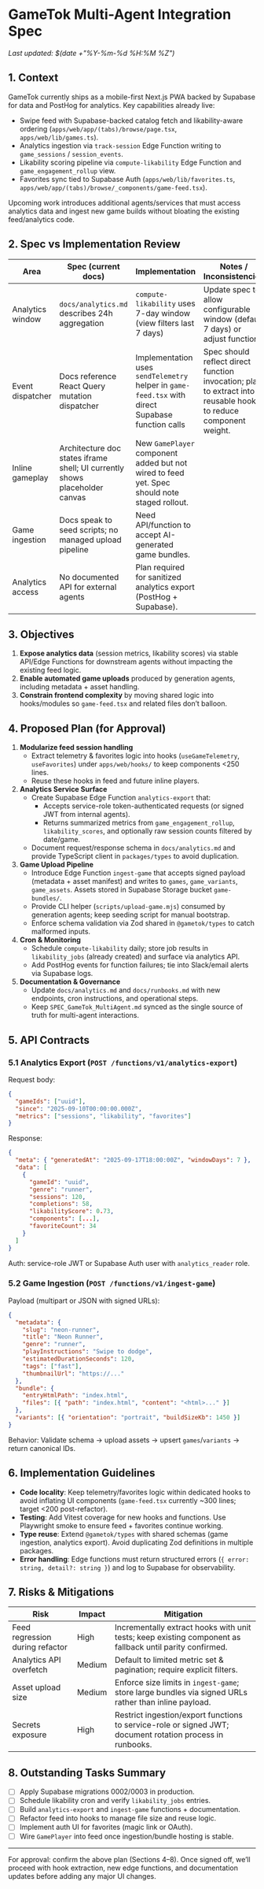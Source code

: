 # GameTok Multi-Agent Integration Spec

_Last updated: $(date +"%Y-%m-%d %H:%M %Z")_

## 1. Context
GameTok currently ships as a mobile-first Next.js PWA backed by Supabase for data and PostHog for analytics. Key capabilities already live:
- Swipe feed with Supabase-backed catalog fetch and likability-aware ordering (`apps/web/app/(tabs)/browse/page.tsx`, `apps/web/lib/games.ts`).
- Analytics ingestion via `track-session` Edge Function writing to `game_sessions` / `session_events`.
- Likability scoring pipeline via `compute-likability` Edge Function and `game_engagement_rollup` view.
- Favorites sync tied to Supabase Auth (`apps/web/lib/favorites.ts`, `apps/web/app/(tabs)/browse/_components/game-feed.tsx`).

Upcoming work introduces additional agents/services that must access analytics data and ingest new game builds without bloating the existing feed/analytics code.

## 2. Spec vs Implementation Review
| Area | Spec (current docs) | Implementation | Notes / Inconsistencies |
|------|---------------------|----------------|-------------------------|
| Analytics window | `docs/analytics.md` describes 24h aggregation | `compute-likability` uses 7-day window (view filters last 7 days) | Update spec to allow configurable window (default 7 days) or adjust function. |
| Event dispatcher | Docs reference React Query mutation dispatcher | Implementation uses `sendTelemetry` helper in `game-feed.tsx` with direct Supabase function calls | Spec should reflect direct function invocation; plan to extract into reusable hook to reduce component weight. |
| Inline gameplay | Architecture doc states iframe shell; UI currently shows placeholder canvas | New `GamePlayer` component added but not wired to feed yet. Spec should note staged rollout. |
| Game ingestion | Docs speak to seed scripts; no managed upload pipeline | Need API/function to accept AI-generated game bundles. |
| Analytics access | No documented API for external agents | Plan required for sanitized analytics export (PostHog + Supabase).

## 3. Objectives
1. **Expose analytics data** (session metrics, likability scores) via stable API/Edge Functions for downstream agents without impacting the existing feed logic.
2. **Enable automated game uploads** produced by generation agents, including metadata + asset handling.
3. **Constrain frontend complexity** by moving shared logic into hooks/modules so `game-feed.tsx` and related files don’t balloon.

## 4. Proposed Plan (for Approval)
1. **Modularize feed session handling**
   - Extract telemetry & favorites logic into hooks (`useGameTelemetry`, `useFavorites`) under `apps/web/hooks/` to keep components <250 lines.
   - Reuse these hooks in feed and future inline players.
2. **Analytics Service Surface**
   - Create Supabase Edge Function `analytics-export` that:
     - Accepts service-role token-authenticated requests (or signed JWT from internal agents).
     - Returns summarized metrics from `game_engagement_rollup`, `likability_scores`, and optionally raw session counts filtered by date/game.
   - Document request/response schema in `docs/analytics.md` and provide TypeScript client in `packages/types` to avoid duplication.
3. **Game Upload Pipeline**
   - Introduce Edge Function `ingest-game` that accepts signed payload (metadata + asset manifest) and writes to `games`, `game_variants`, `game_assets`. Assets stored in Supabase Storage bucket `game-bundles/`.
   - Provide CLI helper (`scripts/upload-game.mjs`) consumed by generation agents; keep seeding script for manual bootstrap.
   - Enforce schema validation via Zod shared in `@gametok/types` to catch malformed inputs.
4. **Cron & Monitoring**
   - Schedule `compute-likability` daily; store job results in `likability_jobs` (already created) and surface via analytics API.
   - Add PostHog events for function failures; tie into Slack/email alerts via Supabase logs.
5. **Documentation & Governance**
   - Update `docs/analytics.md` and `docs/runbooks.md` with new endpoints, cron instructions, and operational steps.
   - Keep `SPEC_GameTok_MultiAgent.md` synced as the single source of truth for multi-agent interactions.

## 5. API Contracts
### 5.1 Analytics Export (`POST /functions/v1/analytics-export`)
Request body:
```json
{
  "gameIds": ["uuid"],
  "since": "2025-09-10T00:00:00.000Z",
  "metrics": ["sessions", "likability", "favorites"]
}
```
Response:
```json
{
  "meta": { "generatedAt": "2025-09-17T18:00:00Z", "windowDays": 7 },
  "data": [
    {
      "gameId": "uuid",
      "genre": "runner",
      "sessions": 120,
      "completions": 58,
      "likabilityScore": 0.73,
      "components": [...],
      "favoriteCount": 34
    }
  ]
}
```
Auth: service-role JWT or Supabase Auth user with `analytics_reader` role.

### 5.2 Game Ingestion (`POST /functions/v1/ingest-game`)
Payload (multipart or JSON with signed URLs):
```json
{
  "metadata": {
    "slug": "neon-runner",
    "title": "Neon Runner",
    "genre": "runner",
    "playInstructions": "Swipe to dodge",
    "estimatedDurationSeconds": 120,
    "tags": ["fast"],
    "thumbnailUrl": "https://..."
  },
  "bundle": {
    "entryHtmlPath": "index.html",
    "files": [{ "path": "index.html", "content": "<html>..." }]
  },
  "variants": [{ "orientation": "portrait", "buildSizeKb": 1450 }]
}
```
Behavior: Validate schema → upload assets → upsert `games`/`variants` → return canonical IDs.

## 6. Implementation Guidelines
- **Code locality**: Keep telemetry/favorites logic within dedicated hooks to avoid inflating UI components (`game-feed.tsx` currently ~300 lines; target <200 post-refactor).
- **Testing**: Add Vitest coverage for new hooks and functions. Use Playwright smoke to ensure feed + favorites continue working.
- **Type reuse**: Extend `@gametok/types` with shared schemas (game ingestion, analytics export). Avoid duplicating Zod definitions in multiple packages.
- **Error handling**: Edge functions must return structured errors (`{ error: string, detail?: string }`) and log to Supabase for observability.

## 7. Risks & Mitigations
| Risk | Impact | Mitigation |
|------|--------|------------|
| Feed regression during refactor | High | Incrementally extract hooks with unit tests; keep existing component as fallback until parity confirmed. |
| Analytics API overfetch | Medium | Default to limited metric set & pagination; require explicit filters. |
| Asset upload size | Medium | Enforce size limits in `ingest-game`; store large bundles via signed URLs rather than inline payload. |
| Secrets exposure | High | Restrict ingestion/export functions to service-role or signed JWT; document rotation process in runbooks. |

## 8. Outstanding Tasks Summary
- [ ] Apply Supabase migrations 0002/0003 in production.
- [ ] Schedule likability cron and verify `likability_jobs` entries.
- [ ] Build `analytics-export` and `ingest-game` functions + documentation.
- [ ] Refactor feed into hooks to manage file size and reuse logic.
- [ ] Implement auth UI for favorites (magic link or OAuth).
- [ ] Wire `GamePlayer` into feed once ingestion/bundle hosting is stable.

---
For approval: confirm the above plan (Sections 4–8). Once signed off, we’ll proceed with hook extraction, new edge functions, and documentation updates before adding any major UI changes.
